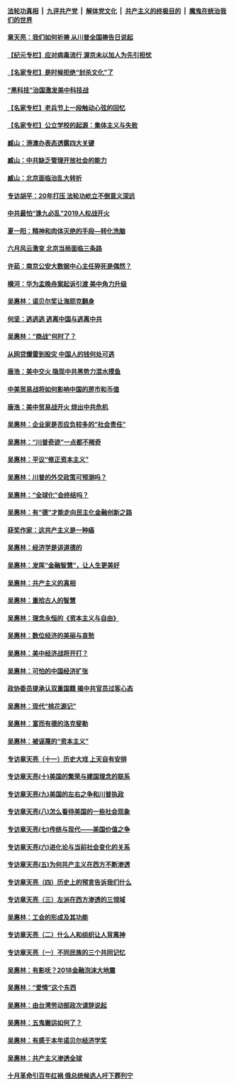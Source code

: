 

####  [法轮功真相](../../../../basic/blob/master/README.md?t=07110331) &nbsp;|&nbsp; [九评共产党](../../../../9ping.md/blob/master/README.md?t=07110331) &nbsp;|&nbsp; [解体党文化](../../../../jtdwh.md/blob/master/README.md?t=07110331)  &nbsp;|&nbsp; [共产主义的终极目的](../../../../gczydzjmd.md/blob/master/README.md?t=07110331) &nbsp;|&nbsp; [魔鬼在统治我们的世界](../../../../mgztzwmdsj.md/blob/master/README.md?t=07110331) 

#### [章天亮：我们如何祈祷 从川普全国祷告日说起](../pages/nsc423/n11944627.md?t=07110331) 

#### [【纪元专栏】应对病毒流行 渥京未以加人为先引担忧](../pages/nsc423/n11875714.md?t=07110331) 

#### [【名家专栏】是时候拒绝“封杀文化”了](../pages/nsc423/n11814093.md?t=07110331) 

#### [“黑科技”治国激发美中科技战](../pages/nsc423/n11638056.md?t=07110331) 

#### [【名家专栏】老兵节上一段触动心弦的回忆](../pages/nsc423/n11646016.md?t=07110331) 

#### [【名家专栏】公立学校的起源：集体主义与失败](../pages/nsc423/n11601833.md?t=07110331) 

#### [臧山：港澳办表态透露四大关键](../pages/nsc423/n11421628.md?t=07110331) 

#### [臧山：中共缺乏管理开放社会的能力](../pages/nsc423/n11407457.md?t=07110331) 

#### [臧山：北京面临治乱大转折](../pages/nsc423/n11406895.md?t=07110331) 

#### [专访胡平：20年打压 法轮功屹立不倒意义深远](../pages/nsc423/n11398800.md?t=07110331) 

#### [中共最怕“逢九必乱”2019人权战开火](../pages/nsc423/n11385248.md?t=07110331) 

#### [夏一阳：精神和肉体灭绝的手段—转化洗脑](../pages/nsc423/n11368250.md?t=07110331) 

#### [六月风云激变 北京当局面临三条路](../pages/nsc423/n11313668.md?t=07110331) 

#### [许茹：南京公安大数据中心主任猝死是偶然？](../pages/nsc423/n11064744.md?t=07110331) 

#### [横河：华为孟晚舟案起诉引渡 美中角力升级](../pages/nsc423/n11027230.md?t=07110331) 

#### [吴惠林：诺贝尔奖让海耶克翻身](../pages/nsc423/n10890049.md?t=07110331) 

#### [何坚：逃逃逃 逃离中国与逃离中共](../pages/nsc423/n10592891.md?t=07110331) 

#### [吴惠林：“商战”何时了？](../pages/nsc423/n10573558.md?t=07110331) 

#### [从网贷爆雷到股灾 中国人的钱何处可逃](../pages/nsc423/n10572800.md?t=07110331) 

#### [唐浩：美中交火 隐现中共黑势力混水摸鱼](../pages/nsc423/n10544040.md?t=07110331) 

#### [中美贸易战将如何影响中国的房市和币值](../pages/nsc423/n10543697.md?t=07110331) 

#### [唐浩：美中贸易战开火 烧出中共危机](../pages/nsc423/n10540126.md?t=07110331) 

#### [吴惠林：企业家是否应负较多的“社会责任”](../pages/nsc423/n10535022.md?t=07110331) 

#### [吴惠林：“川普奇迹”一点都不稀奇](../pages/nsc423/n10512808.md?t=07110331) 

#### [吴惠林：平议“修正资本主义”](../pages/nsc423/n10495724.md?t=07110331) 

#### [吴惠林：川普的外交政策可预测吗？](../pages/nsc423/n10462387.md?t=07110331) 

#### [吴惠林：“全球化”会终结吗？](../pages/nsc423/n10452838.md?t=07110331) 

#### [吴惠林：有“德”才能走向民主化金融创新之路](../pages/nsc423/n10432292.md?t=07110331) 

#### [获奖作家：这共产主义是一种癌](../pages/nsc423/n10431541.md?t=07110331) 

#### [吴惠林：经济学是讲道德的](../pages/nsc423/n10398014.md?t=07110331) 

#### [吴惠林：发挥“金融智慧”，让人生更美好](../pages/nsc423/n10375019.md?t=07110331) 

#### [吴惠林：共产主义的真相](../pages/nsc423/n10351394.md?t=07110331) 

#### [吴惠林：重拾古人的智慧](../pages/nsc423/n10337691.md?t=07110331) 

#### [吴惠林：理念永恒的《资本主义与自由》](../pages/nsc423/n10316274.md?t=07110331) 

#### [吴惠林：数位经济的美丽与哀愁](../pages/nsc423/n10292946.md?t=07110331) 

#### [吴惠林：美中经济战将开打？](../pages/nsc423/n10258825.md?t=07110331) 

#### [吴惠林：可怕的中国经济扩张](../pages/nsc423/n10219147.md?t=07110331) 

#### [政协委员提承认双重国籍 揭中共官员过客心态](../pages/nsc423/n10208809.md?t=07110331) 

#### [吴惠林：现代“桃花源记”](../pages/nsc423/n10185234.md?t=07110331) 

#### [吴惠林：富而有德的洛克斐勒](../pages/nsc423/n10142264.md?t=07110331) 

#### [吴惠林：被诬蔑的“资本主义”](../pages/nsc423/n10124816.md?t=07110331) 

#### [专访章天亮（十一）历史大戏 上天自有安排](../pages/nsc423/n10094905.md?t=07110331) 

#### [专访章天亮(十)美国的繁荣与建国理念的联系](../pages/nsc423/n10094899.md?t=07110331) 

#### [专访章天亮(九)美国的左右之争和川普执政](../pages/nsc423/n10094889.md?t=07110331) 

#### [专访章天亮(八)怎么看待美国的一些社会现象](../pages/nsc423/n10094857.md?t=07110331) 

#### [专访章天亮(七)传统与现代——美国价值之争](../pages/nsc423/n10093140.md?t=07110331) 

#### [专访章天亮(六)进化论与当前社会变化的关系](../pages/nsc423/n10092036.md?t=07110331) 

#### [专访章天亮(五)为何共产主义在西方不断渗透](../pages/nsc423/n10083620.md?t=07110331) 

#### [专访章天亮（四）历史上的预言告诉我们什么](../pages/nsc423/n10083606.md?t=07110331) 

#### [专访章天亮（三）左派在西方渗透的三领域](../pages/nsc423/n10081115.md?t=07110331) 

#### [吴惠林：工会的形成及其功能](../pages/nsc423/n10080633.md?t=07110331) 

#### [专访章天亮（二）什么人和组织让人背离神](../pages/nsc423/n10076637.md?t=07110331) 

#### [专访章天亮（一）不同民族的三个共同记忆](../pages/nsc423/n10074188.md?t=07110331) 

#### [吴惠林：有影呒？2018金融泡沫大地震](../pages/nsc423/n10040534.md?t=07110331) 

#### [吴惠林：“爱情”这个东西](../pages/nsc423/n10019423.md?t=07110331) 

#### [吴惠林：由台湾劳动部政次请辞说起](../pages/nsc423/n9979679.md?t=07110331) 

#### [吴惠林：五鬼搬运如何了？](../pages/nsc423/n9925338.md?t=07110331) 

#### [吴惠林：有感于本年诺贝尔经济学奖](../pages/nsc423/n9871883.md?t=07110331) 

#### [吴惠林：共产主义渗透全球](../pages/nsc423/n9812748.md?t=07110331) 

#### [十月革命引百年红祸 俄总统候选人吁下葬列宁](../pages/nsc423/n9810182.md?t=07110331) 

